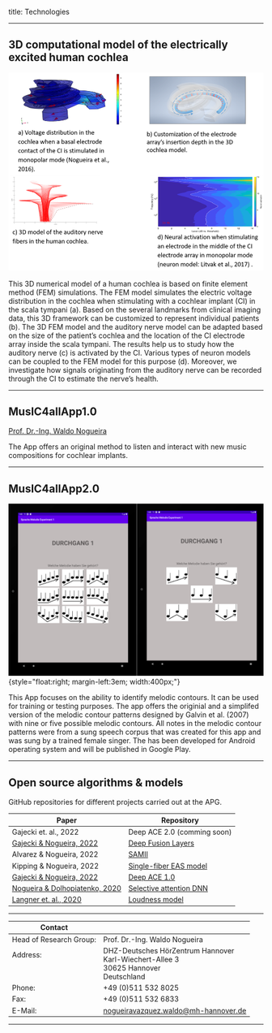 title: Technologies

- - -

##  3D computational model of the electrically excited human cochlea

<p align="center">
  <img width="600" src="technologies/3D_models.png">
</p>

This 3D numerical model of a human cochlea is based on finite element method (FEM) simulations. The FEM model simulates the electric voltage distribution in the cochlea when stimulating with a cochlear implant (CI) in the scala tympani (a). Based on the several landmarks from clinical imaging data, this 3D framework can be customized to represent individual patients (b). The 3D FEM model and the auditory nerve model can be adapted based on the size of the patient’s cochlea and the location of the CI electrode array inside the scala tympani. The results help us to study how the auditory nerve (c) is activated by the CI. Various types of neuron models can be coupled to the FEM model for this purpose (d). Moreover, we investigate how signals originating from the auditory nerve can be recorded through the CI to estimate the nerve’s health. 

- - -


## MusIC4allApp1.0
[Prof. Dr.-Ing. Waldo Nogueira](nogueira.md)

The App offers an original method to listen and interact with new music compositions for cochlear implants. 

- - -

## MusIC4allApp2.0

![music4all1.0](technologies/musicapp_sina.png){style="float:right; margin-left:3em; width:400px;"}

This App focuses on the ability to identify melodic contours. It can be used for training or testing purposes. The app offers the originial and a simplifed version of the melodic contour patterns designed by Galvin et al. (2007) with nine or five possible melodic contours. All notes in the melodic contour patterns were from a sung speech corpus that was created for this app and was sung by a trained female singer. The has been developed for Android operating system and will be published in Google Play.

- - -

## Open source algorithms & models

GitHub repositories for different projects carried out at the APG.

| Paper                   |Repository                  |
| ------------------------|--------------------------- |
|Gajecki et. al., 2022 | Deep ACE 2.0 (comming soon)|
|[Gajecki & Nogueira, 2022](https://www.techrxiv.org/articles/preprint/Deep_Latent_Fusion_Layers_for_Binaural_Speech_Enhancement/21215378) | [Deep Fusion Layers](https://github.com/APGDHZ/FusionLayers)|
|Alvarez & Nogueira, 2022 | [SAMII](https://github.com/APGDHZ/clarity_CC_SAMII)|
|Kipping & Nogueira, 2022 | [Single-fiber EAS model](https://github.com/APGDHZ/Single-fiber-EAS-model)|
|[Gajecki & Nogueira, 2022](https://ieeexplore.ieee.org/document/9746963)| [Deep ACE 1.0](https://github.com/APGDHZ/DeepACE)
|[Nogueira & Dolhopiatenko, 2020](https://ieeexplore.ieee.org/document/9054021)| [Selective attention DNN](https://github.com/APGDHZ/SelectiveAttentionDNN)|
|[Langner et. al., 2020](https://www.sciencedirect.com/science/article/pii/S0378595520303622?via%3Dihub)| [Loudness model](https://github.com/APGDHZ/LoudnessModel)|

---

| Contact                 |                            |
| ------------------------|--------------------------- |
| Head of Research Group:<br>          | Prof. Dr.-Ing. Waldo Nogueira|
| Address: <br><br><br>   | DHZ-Deutsches HörZentrum Hannover<br> Karl-Wiechert-Allee 3 <br> 30625 Hannover <br> Deutschland |
| Phone:                  | +49 (0)511 532 8025 |
| Fax:                    | +49 (0)511 532 6833 |
| E-Mail:                 |<nogueiravazquez.waldo@mh-hannover.de>|


---


